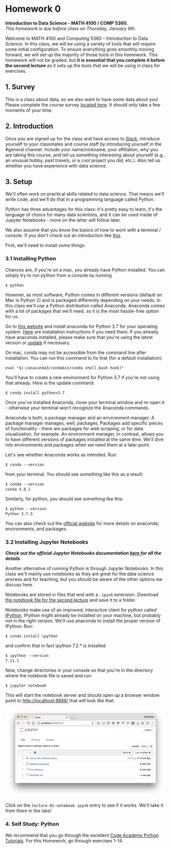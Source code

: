 # Homework 0
**Introduction to Data Science - MATH 4100 / COMP 5360.**  
*This homework is due before class on Thursday, January 9th.*  


Welcome to MATH 4100 and Computing 5360 – Introduction to Data Science. In this class, we will be using a variety of tools that will require some initial configuration. To ensure everything goes smoothly moving forward, we will set up the majority of those tools in this homework. This homework will not be graded, but **it is essential that you complete it before the second lecture** as it sets up the tools that we will be using in class for exercises.

## 1. Survey

This is a class about data, so we also want to have some data about you! Please complete the course survey [located here](https://forms.gle/z3JpqcTQ5eV9Q7vk7). It should only take a few moments of your time.

## 2. Introduction

Once you are signed up for the class and have access to [Slack](https://datasciencecourse2020.slack.com/), introduce yourself to your classmates and course staff by introducing yourself in the #general channel. Include your name/nickname, your affiliation, why you are taking this course, and tell us something interesting about yourself (e.g., an unusual hobby, past travels, or a cool project you did, etc.). Also tell us whether you have experience with data science.

## 3. Setup

We'll often work on practical skills related to data science. That means we'll write code, and we'll do that in a programming language called Python.

Python has three advantages for this class: it's pretty easy to learn, it's the language of choice for many data scientists, and it can be used inside of Jupyter Notebooks - more on the latter will follow later.

We also assume that you know the basics of how to work with a terminal / console. If you don't check out an introduction like [this](http://tutorial.djangogirls.org/en/intro_to_command_line/).  

First, we'll need to install some things:

### 3.1 Installing Python

Chances are, if you're on a mac, you already have Python installed. You can simply try to run python from a console by running

```
$ python
```

However, as most software, Python comes in different versions (default on Mac is Python 2) and is packaged differently depending on your needs. In this class we'll use a Python distribution called Anaconda. Anaconda comes with a lot of packages that we'll need, so it is the most hassle-free option for us.

Go to [this website](https://www.anaconda.com/download/) and install anaconda for Python 3.7 for your operating system. [Here](https://docs.continuum.io/anaconda/install) are installation instructions if you need them. If you already have anaconda installed, please make sure that you're using the latest version or [update](http://docs.continuum.io/anaconda/install/update-version/) if necessary.

On mac, conda may not be accessible from the command line after installation. You can run this command to fix that (for a default installation): 

```
eval "$(~/anaconda3/condabin/conda shell.bash hook)"
``` 

You'll have to create a new environment for Python 3.7 if you're not using that already. Here is the update command:

```
$ conda install python=3.7
```

Once you've installed Anaconda, close your terminal window and re-open it - otherwise your terminal won't recognize the Anaconda commands.

Anaconda is both, a package manager and an environment manager. A package manager manages, well, packages. Packages add specific pieces of functionality - there are packages for web scraping, or for data visualization, for example. An environment manager, in contrast, allows you to have different versions of packages installed at the same time. We'll dive into environments and packages when we need them at a later point.

Let's see whether Anaconda works as intended. Run:

```
$ conda --version
```

from your terminal. You should see something like this as a result:

```
$ conda --version
conda 4.8.1
```

Similarly, for python, you should see something like this:

```
$ python --version
Python 3.7.5
```

You can also check out the [official website](http://conda.pydata.org/docs/test-drive.html) for more details on anaconda, environments, and packages.

### 3.2 Installing Jupyter Notebooks

***Check out the official Jupyter Notebooks documentation [here](http://jupyter.readthedocs.io/en/latest/index.html) for all the details***

Another alternative of running Python is through Jupyter Notebooks. In this class we'll mainly use notebooks as they are great for the data science process and for teaching, but you should be aware of the other options we discuss here.

Notebooks are stored in files that end with a `.ipynb` extension. Download [the notebook file for the second lecture](https://github.com/datascience-course/2020-datascience-lectures/tree/master/02-basic-python/) and save it to a folder.

Notebooks make use of an improved, interactive client for python called [IPython](https://ipython.org/). IPython might already be installed on your machine, but probably not in the right version. We'll use anaconda to install the proper version of IPython. Run:

```
$ conda install ipython
```

and confirm that in fact ipython 7.2.* is installed.
```
$ ipython --version
7.11.1
```

Now, change directories in your console so that you're in the directory where the notebook file is saved and run:

```
$ jupyter notebook
```

This will start the notebook server and should open up a browser window point to [http://localhost:8888/](http://localhost:8888/) that will look like that:

![Jupyter Notebook Screenshot](jupyter.png)

Click on the `lecture-02-notebook.ipynb` entry to see if it works. We'll take it from there in the labs!

### 4. Self Study: Python

We recommend that you go through the excellent [Code Academy Python Tutorials](https://www.codecademy.com/learn/learn-python). For this Homework, go through exercises 1-14.
